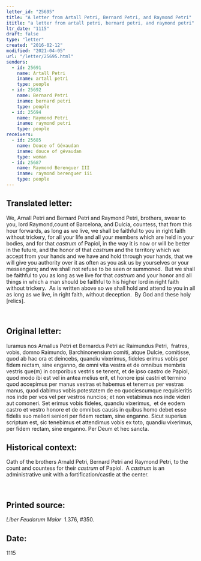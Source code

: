 ```yaml
---
letter_id: "25695"
title: "A letter from Artall Petri, Bernard Petri, and Raymond Petri"
ititle: "a letter from artall petri, bernard petri, and raymond petri"
ltr_date: "1115"
draft: false
type: "letter"
created: "2016-02-12"
modified: "2021-04-05"
url: "/letter/25695.html"
senders:
  - id: 25691
    name: Artall Petri 
    iname: artall petri 
    type: people
  - id: 25692
    name: Bernard Petri
    iname: bernard petri
    type: people
  - id: 25694
    name: Raymond Petri
    iname: raymond petri
    type: people
receivers:
  - id: 25685
    name: Douce of Gévaudan
    iname: douce of gévaudan
    type: woman
  - id: 25687
    name: Raymond Berenguer III
    iname: raymond berenguer iii
    type: people
---
```

<h2> Translated letter:</h2><p>We, Arnall Petri and Bernard Petri and Raymond Petri, brothers, swear to you, lord Raymond,count of Barcelona, and Dulcia, countess, that from this hour forwards, as long as we live, we shall be faithful to you in right faith without trickery, for all your life and all your members which are held in your bodies, and for that <i>castrum </i>of Papiol, in the way it is now or will be better in the future, and the honor of that <i>castrum</i> and the territory which we accept from your hands and we have and hold through your hands, that we will give you authority over it as often as you ask us by yourselves or your messengers; and we shall not refuse to be seen or summoned.&nbsp; But we shall be faithful to you as long as we live for that <i>castrum</i> and your honor and all things in which a man should be faithful to his higher lord in right faith without trickery.&nbsp; As is written above so we shall hold and attend to you in all as long as we live, in right faith, without deception.&nbsp; By God and these holy [relics].</p><p>&nbsp;</p><h2 class="mt-4"> Original letter:</h2><p>Iuramus nos Arnallus Petri et Bernardus Petri ac Raimundus Petri,&nbsp; fratres, vobis, domno Raimundo, Barchinonensium comiti, atque Dulcie, comitisse, quod ab hac ora et deincebs, quandiu vixerimus, fideles erimus vobis per fidem rectam, sine enganno, de omni vita vestra et de omnibus membris vestris que(m) in corporibus vestris se tenent, et de ipso castro de Papiol, quod modo ibi est vel in antea melius erit, et honore ipsi castri et termino quod accepimus per manus vestras et habemus et tenemus per vestras manus, quod dabimus vobis potestatem de eo quociescumque requisieritis nos inde per vos vel per vestros nuncios; et non vetabimus nos inde videri aut comoneri. Set erimus vobis fideles, quandiu vixerimus,&nbsp; et de eodem castro et vestro honore et de omnibus causis in quibus homo debet esse fidelis suo meliori seniori per fidem rectam, sine enganno. Sicut superius scriptum est, sic tenebimus et attendimus vobis ex toto, quandiu vixerimus, per fidem rectam, sine enganno. Per Deum et hec sancta.</p><p></p><h2 class="mt-4"> Historical context:</h2><p>Oath of the brothers Arnald Petri, Bernard Petri and Raymond Petri, to the count and countess for their <i>castrum</i> of Papiol. &nbsp;A <i>castrum</i> is an administrative unit with a fortification/castle at the center.</p><p>&nbsp;</p><h2 class="mt-4"> Printed source:</h2><p><em>Liber Feudorum Maior</em> &nbsp;1.376, #350.&nbsp;&nbsp;</p><h2 class="mt-4"> Date:</h2>1115